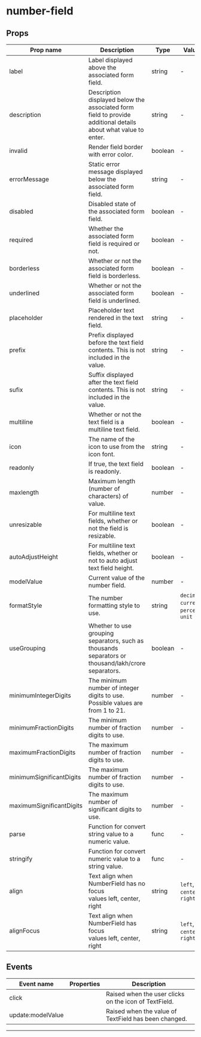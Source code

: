 # number-field

## Props

| Prop name                | Description                                                                                                    | Type    | Values                                   | Default          |
| ------------------------ | -------------------------------------------------------------------------------------------------------------- | ------- | ---------------------------------------- | ---------------- |
| label                    | Label displayed above the associated form field.                                                               | string  | -                                        | ''               |
| description              | Description displayed below the associated form field to provide additional details about what value to enter. | string  | -                                        | ''               |
| invalid                  | Render field border with error color.                                                                          | boolean | -                                        | false            |
| errorMessage             | Static error message displayed below the associated form field.                                                | string  | -                                        | ''               |
| disabled                 | Disabled state of the associated form field.                                                                   | boolean | -                                        | false            |
| required                 | Whether the associated form field is required or not.                                                          | boolean | -                                        | false            |
| borderless               | Whether or not the associated form field is borderless.                                                        | boolean | -                                        | false            |
| underlined               | Whether or not the associated form field is underlined.                                                        | boolean | -                                        | false            |
| placeholder              | Placeholder text rendered in the text field.                                                                   | string  | -                                        | ''               |
| prefix                   | Prefix displayed before the text field contents. This is not included in the value.                            | string  | -                                        | ''               |
| sufix                    | Suffix displayed after the text field contents. This is not included in the value.                             | string  | -                                        | ''               |
| multiline                | Whether or not the text field is a multiline text field.                                                       | boolean | -                                        | false            |
| icon                     | The name of the icon to use from the icon font.                                                                | string  | -                                        | ''               |
| readonly                 | If true, the text field is readonly.                                                                           | boolean | -                                        | false            |
| maxlength                | Maximum length (number of characters) of value.                                                                | number  | -                                        | -1               |
| unresizable              | For multiline text fields, whether or not the field is resizable.                                              | boolean | -                                        | false            |
| autoAdjustHeight         | For multiline text fields, whether or not to auto adjust text field height.                                    | boolean | -                                        | false            |
| modelValue               | Current value of the number field.                                                                             | number  | -                                        | null             |
| formatStyle              | The number formatting style to use.                                                                            | string  | `decimal`, `currency`, `percent`, `unit` | 'decimal'        |
| useGrouping              | Whether to use grouping separators, such as thousands separators or thousand/lakh/crore separators.            | boolean | -                                        | false            |
| minimumIntegerDigits     | The minimum number of integer digits to use. Possible values are from 1 to 21.                                 | number  | -                                        | 1                |
| minimumFractionDigits    | The minimum number of fraction digits to use.                                                                  | number  | -                                        | 0                |
| maximumFractionDigits    | The maximum number of fraction digits to use.                                                                  | number  | -                                        | 20               |
| minimumSignificantDigits | The maximum number of fraction digits to use.                                                                  | number  | -                                        | 0                |
| maximumSignificantDigits | The maximum number of significant digits to use.                                                               | number  | -                                        | 0                |
| parse                    | Function for convert string value to a numeric value.                                                          | func    | -                                        | defaultParse     |
| stringify                | Function for convert numeric value to a string value.                                                          | func    | -                                        | defaultStringify |
| align                    | Text align when NumberField has no focus<br>values left, center, right                                         | string  | `left`, `center`, `right`                | 'left'           |
| alignFocus               | Text align when NumberField has focus<br>values left, center, right                                            | string  | `left`, `center`, `right`                | 'left'           |

## Events

| Event name        | Properties | Description                                           |
| ----------------- | ---------- | ----------------------------------------------------- |
| click             |            | Raised when the user clicks on the icon of TextField. |
| update:modelValue |            | Raised when the value of TextField has been changed.  |

---
